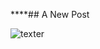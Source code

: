 ****## A New Post

![texter]({{site.baseurl}}/https://pngimg.com/uploads/teacher/teacher_PNG15.png)



